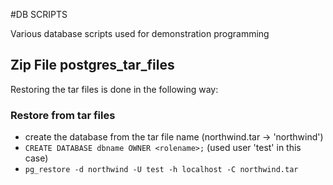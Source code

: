 #DB SCRIPTS

Various database scripts used for demonstration programming

## Zip File postgres_tar_files

Restoring the tar files is done in the following way:

### Restore from tar files

* create the database from the tar file name (northwind.tar -> 'northwind')
* ```CREATE DATABASE dbname OWNER <rolename>;``` (used user 'test' in this case)
* ```pg_restore -d northwind -U test -h localhost -C northwind.tar```
